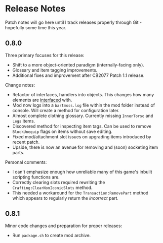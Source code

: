 # Release Notes
Patch notes will go here until I track releases properly through Git - hopefully some time this year.

## 0.8.0
Three primary focuses for this release:
 - Shift to a more object-oriented paradigm (internally-facing only). 
 - Glossary and item tagging improvements.
 - Additional fixes and improvement after CB2077 Patch 1.1 release.

Change notes:
 - Refactor of interfaces, handlers into objects. This changes how many elements are [interfaced](docs/INTERFACE.md) with.
 - Mod now logs into a `bartmoss.log` file within the mod folder instead of console. Will create a method for configuration later.
 - Almost complete clothing glossary. Currently missing `InnerTorso` and `Legs` items.
 - Discovered method for inspecting item tags. Can be used to remove `BlockUnequip` flags on items without save editing.
 - Fixed mod/attachment slot issues on upgrading items introduced by recent patch. 
 - Upside, there is now an avenue for removing and (soon) socketing item parts.

Personal comments:
 - I can't emphasize enough how unreliable many of this game's inbuilt scripting functions are.
 - Correctly clearing slots required rewriting the `Crafting:ClearNonIconicSlots` method.
 - This needed a workaround for the `Transaction:RemovePart` method which appears to regularly return the _incorrect_ part.

## 0.8.1
Minor code changes and preparation for proper releases:
 - Run `package.sh` to create mod archive.